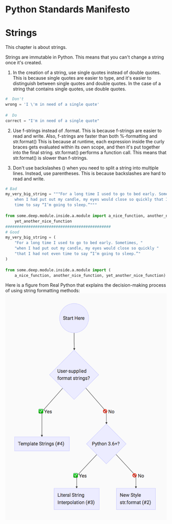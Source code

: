 Python Standards Manifesto
=====================
Strings
=====================

This chapter is about strings.

Strings are immutable in Python. This means that you can't change a string once it's created.

1) In the creation of a string, use single quotes instead of double quotes. This is because single quotes are easier to type, and it's easier to distinguish between single quotes and double quotes.
In the case of a string that contains single quotes, use double quotes.
```python
#  Don't
wrong = 'I \'m in need of a single quote'

#  Do
correct = "I'm in need of a single quote"
```

2) Use f-strings instead of .format. This is because f-strings are easier to read and write. Also, f-strings are faster than both %-formatting and str.format()
This is because at runtime, each expression inside the curly braces gets evaluated within its own scope, and then it's put together into the final string. str.format()
performs a function call. This means that str.format() is slower than f-strings.


3) Don't use backslashes (\) when you need to split a string into multiple lines. Instead, use parentheses. This is because backslashes are hard to read and write.
```python
# Bad
my_very_big_string = """For a long time I used to go to bed early. Sometimes, \
    when I had put out my candle, my eyes would close so quickly that I had not even \
    time to say “I’m going to sleep.”"""

from some.deep.module.inside.a.module import a_nice_function, another_nice_function, \
    yet_another_nice_function
##############################################
# Good
my_very_big_string = (
    "For a long time I used to go to bed early. Sometimes, "
    "when I had put out my candle, my eyes would close so quickly "
    "that I had not even time to say “I’m going to sleep.”"
)

from some.deep.module.inside.a.module import (
    a_nice_function, another_nice_function, yet_another_nice_function)
```

Here is a figure from Real Python that explains the decision-making process of using string formatting methods:
![String Decision Tree](Figures/python-string-formatting-flowchart.png)
